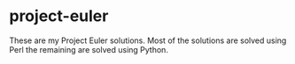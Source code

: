 project-euler
=============

These are my Project Euler solutions.  Most of the solutions are solved using Perl the remaining are solved using Python.

